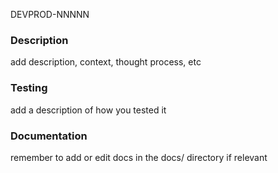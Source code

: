 DEVPROD-NNNNN

### Description
add description, context, thought process, etc

### Testing
add a description of how you tested it

### Documentation
remember to add or edit docs in the docs/ directory if relevant

<!-- _Remember to check that any TODOs for this ticket are cleaned up!_  -->
